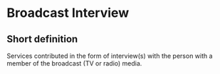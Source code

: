 # Broadcast Interview
## Short definition
Services contributed in the form of interview(s) with the person with a member of the broadcast (TV or radio) media.
